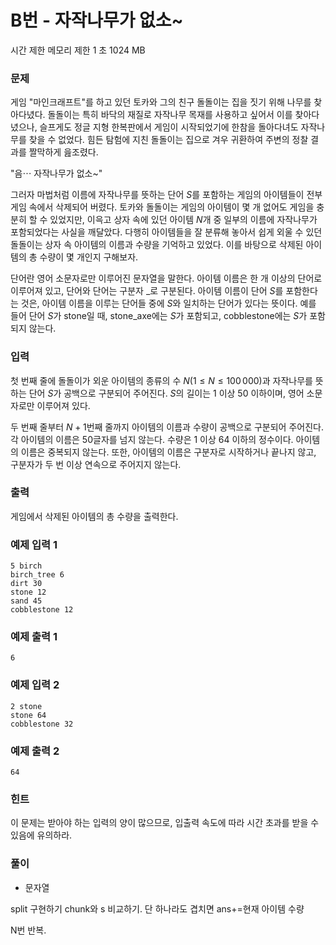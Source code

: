 # B번 - 자작나무가 없소~
시간 제한	메모리 제한
1 초	1024 MB
### 문제
게임 "마인크래프트"를 하고 있던 토카와 그의 친구 돌돌이는 집을 짓기 위해 나무를 찾아다녔다. 돌돌이는 특히 바닥의 재질로 자작나무 목재를 사용하고 싶어서 이를 찾아다녔으나, 슬프게도 정글 지형 한복판에서 게임이 시작되었기에 한참을 돌아다녀도 자작나무를 찾을 수 없었다. 힘든 탐험에 지친 돌돌이는 집으로 겨우 귀환하여 주변의 정찰 결과를 짤막하게 읊조렸다.

"음⋯ 자작나무가 없소~"

그러자 마법처럼 이름에 자작나무를 뜻하는 단어 $S$를 포함하는 게임의 아이템들이 전부 게임 속에서 삭제되어 버렸다. 토카와 돌돌이는 게임의 아이템이 몇 개 없어도 게임을 충분히 할 수 있었지만, 이윽고 상자 속에 있던 아이템 $N$개 중 일부의 이름에 자작나무가 포함되었다는 사실을 깨달았다. 다행히 아이템들을 잘 분류해 놓아서 쉽게 외울 수 있던 돌돌이는 상자 속 아이템의 이름과 수량을 기억하고 있었다. 이를 바탕으로 삭제된 아이템의 총 수량이 몇 개인지 구해보자.

단어란 영어 소문자로만 이루어진 문자열을 말한다. 아이템 이름은 한 개 이상의 단어로 이루어져 있고, 단어와 단어는 구분자 _로 구분된다. 아이템 이름이 단어 $S$를 포함한다는 것은, 아이템 이름을 이루는 단어들 중에 $S$와 일치하는 단어가 있다는 뜻이다. 예를 들어 단어 $S$가 stone일 때, stone_axe에는 $S$가 포함되고, cobblestone에는 $S$가 포함되지 않는다.

### 입력
첫 번째 줄에 돌돌이가 외운 아이템의 종류의 수 $N(1 \le N \le 100\,000)$과 자작나무를 뜻하는 단어 $S$가 공백으로 구분되어 주어진다. $S$의 길이는 $1$ 이상 $50$ 이하이며, 영어 소문자로만 이루어져 있다.

두 번째 줄부터 $N+1$번째 줄까지 아이템의 이름과 수량이 공백으로 구분되어 주어진다. 각 아이템의 이름은 $50$글자를 넘지 않는다. 수량은 $1$ 이상 $64$ 이하의 정수이다. 아이템의 이름은 중복되지 않는다. 또한, 아이템의 이름은 구분자로 시작하거나 끝나지 않고, 구분자가 두 번 이상 연속으로 주어지지 않는다.

### 출력
게임에서 삭제된 아이템의 총 수량을 출력한다.


### 예제 입력 1 
```
5 birch
birch_tree 6
dirt 30
stone 12
sand 45
cobblestone 12
```
### 예제 출력 1 
```
6
```
### 예제 입력 2 
```
2 stone
stone 64
cobblestone 32
```
### 예제 출력 2 
```
64
```
### 힌트
이 문제는 받아야 하는 입력의 양이 많으므로, 입출력 속도에 따라 시간 초과를 받을 수 있음에 유의하라.

### 풀이
- 문자열

split 구현하기
chunk와 s 비교하기. 단 하나라도 겹치면 ans+=현재 아이템 수량

N번 반복.